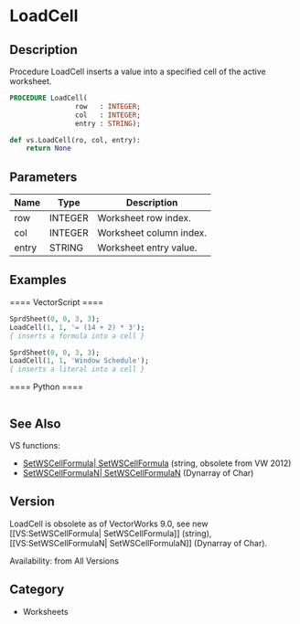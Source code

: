 # LoadCell

## Description
Procedure LoadCell inserts a value into a specified cell of the active worksheet.

```pascal
PROCEDURE LoadCell(
				row   : INTEGER;
				col   : INTEGER;
				entry : STRING);
```

```python
def vs.LoadCell(ro, col, entry):
    return None
```

## Parameters
|Name|Type|Description|
|---|---|---|
|row|INTEGER|Worksheet row index.|
|col|INTEGER|Worksheet column index.|
|entry|STRING|Worksheet entry value.|

## Examples
==== VectorScript ====
```pascal
SprdSheet(0, 0, 3, 3);
LoadCell(1, 1, '= (14 + 2) * 3');
{ inserts a formula into a cell }

SprdSheet(0, 0, 3, 3);
LoadCell(1, 1, 'Window Schedule');
{ inserts a literal into a cell }
```
==== Python ====
```python

```

## See Also
VS functions:
* [SetWSCellFormula| SetWSCellFormula](SetWSCellFormula|%20SetWSCellFormula.md) (string, obsolete from VW 2012)
* [SetWSCellFormulaN| SetWSCellFormulaN](SetWSCellFormulaN|%20SetWSCellFormulaN.md) (Dynarray of Char)

## Version
LoadCell is obsolete as of VectorWorks 9.0, see new [[VS:SetWSCellFormula| SetWSCellFormula]] (string),  [[VS:SetWSCellFormulaN| SetWSCellFormulaN]] (Dynarray of Char).

Availability: from All Versions

## Category
* Worksheets

